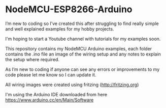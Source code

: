 # NodeMCU-ESP8266-Arduino


I’m new to coding so I’ve created this after struggling to find really simple and well explained examples for my hobby projects.

I'm hoping to start a Youtube channel with tutorials for my examples soon.

This repository contains my NodeMCU Arduino examples, each folder contains the .ino file an image of the wiring setup and any notes to explain the setup where required.

As I’m new to coding if anyone can see any errors or improvements to my code please let me know so I can update it.

All wiring images were created using fritzing (http://fritzing.org)

I'm using the Arduino IDE downloaded from here https://www.arduino.cc/en/Main/Software
